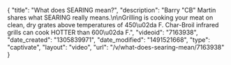 {
    "title": "What does SEARING mean?",
    "description": "Barry \"CB\" Martin shares what SEARING really means.\n\nGrilling is cooking your meat on clean, dry grates above temperatures of 450\u02da F. Char-Broil infrared grills can cook HOTTER than 600\u02da F.",
    "videoid": "7163938",
    "date_created": "1305839971",
    "date_modified": "1491521668",
    "type": "captivate",
    "layout": "video",
    "url": "\/v\/what-does-searing-mean\/7163938"
}
